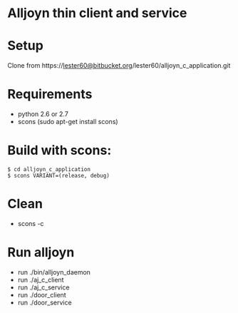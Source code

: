 Alljoyn thin client and service
=====

Setup
=====
Clone from https://lester60@bitbucket.org/lester60/alljoyn_c_application.git

Requirements
=====
- python 2.6 or 2.7
- scons (sudo apt-get install scons)

Build with scons:
=====
    $ cd alljoyn_c_application
    $ scons VARIANT=(release, debug)

Clean
=====
- scons -c

Run alljoyn
=====
- run ./bin/alljoyn_daemon
- run ./aj_c_client
- run ./aj_c_service
- run ./door_client
- run ./door_service